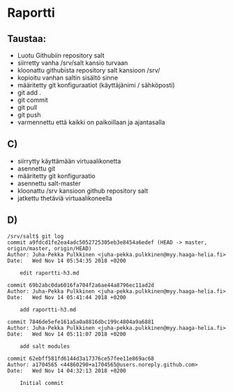 # Raportti

## Taustaa:

- Luotu Githubiin repository salt
- siirretty vanha /srv/salt kansio turvaan
- kloonattu githubista repository salt kansioon /srv/
- kopioitu vanhan saltin sisältö sinne
- määritetty git konfiguraatiot (käyttäjänimi / sähköposti)
- git add .
- git commit
- git pull
- git push
- varmennettu että kaikki on paikoillaan ja ajantasalla

## C)

- siirrytty käyttämään virtuaalikonetta
- asennettu git
- määritetty git konfiguraatio
- asennettu salt-master
- kloonattu /srv kansioon github repository salt
- jatkettu thetäviä virtuaalikoneella


## D)

	/srv/salt$ git log
	commit a9fdcd1fe2ea4adc5052725305eb3e8454a6edef (HEAD -> master, origin/master, origin/HEAD)
	Author: Juha-Pekka Pulkkinen <juha-pekka.pulkkinen@myy.haaga-helia.fi>
	Date:   Wed Nov 14 05:54:35 2018 +0200

	    edit raportti-h3.md

	commit 69b2abc0da6016fa704f2a6ae44a8796ec11ad2d
	Author: Juha-Pekka Pulkkinen <juha-pekka.pulkkinen@myy.haaga-helia.fi>
	Date:   Wed Nov 14 05:41:44 2018 +0200

	    add raportti-h3.md

	commit 7846de5efe161a5a0a8816dbc199c4804a9a6881
	Author: Juha-Pekka Pulkkinen <juha-pekka.pulkkinen@myy.haaga-helia.fi>
	Date:   Wed Nov 14 05:11:07 2018 +0200

	    add salt modules

	commit 62ebff581fd6144d3a17376ce57fee11e869ac68
	Author: a1704565 <44860290+a1704565@users.noreply.github.com>
	Date:   Wed Nov 14 04:32:13 2018 +0200

	    Initial commit

